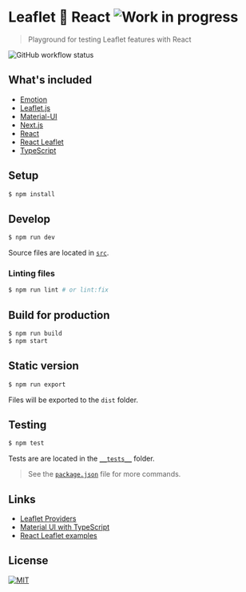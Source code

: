 # Leaflet 🌱 React ![Work in progress][wip-badge]

> Playground for testing Leaflet features with React

![GitHub workflow status][github-workflow-badge]

## What's included

- [Emotion][emotion]
- [Leaflet.js][leaflet]
- [Material-UI][material-ui]
- [Next.js][next]
- [React][react]
- [React Leaflet][react-leaflet]
- [TypeScript][typescript]

## Setup

```bash
$ npm install
```

## Develop

```bash
$ npm run dev
```

Source files are located in [`src`](./src).

### Linting files

```bash
$ npm run lint # or lint:fix
```

## Build for production

```bash
$ npm run build
$ npm start
```

## Static version

```bash
$ npm run export
```

Files will be exported to the `dist` folder.

## Testing

```bash
$ npm test
```

Tests are are located in the [`__tests__`](./__tests__) folder.

> See the [`package.json`](package.json) file for more commands.

## Links

- [Leaflet Providers][leaflet-providers]
- [Material UI with TypeScript][material-ui-ts]
- [React Leaflet examples][react-leaflet-examples]

## License

[![MIT][license-badge]][license]

[emotion]: https://emotion.sh

[github-workflow-badge]: https://github.com/Phoenix2k/leaflet-react/workflows/GitHub%20workflow/badge.svg

[leaflet]: https://leafletjs.com/

[leaflet-providers]: https://leaflet-extras.github.io/leaflet-providers/preview/

[license]: LICENSE.md

[license-badge]: https://img.shields.io/badge/license-MIT-green.svg

[material-ui]: https://material-ui.com/

[material-ui-ts]: https://material-ui.com/guides/typescript/

[next]: https://nextjs.org/

[react]: https://reactjs.org/

[react-leaflet]: https://react-leaflet.js.org/

[react-leaflet-examples]: https://react-leaflet.js.org/docs/en/examples

[typescript]: https://www.typescriptlang.org/

[wip-badge]: https://img.shields.io/badge/WIP-Work%20in%20progress-yellow
